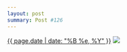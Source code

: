 ```yaml
---
layout: post
summary: Post #126
---
```


<p>
  <time><a href="/126">{{ page.date | date: "%B %e, %Y" }}</a></time>
  <a href="/126"><img src="{{ site.assets_url }}/126-640.jpg" srcset="{{ site.assets_url }}/126-1280.jpg 1280w, {{ site.assets_url }}/126-960.jpg 960w, {{ site.assets_url }}/126-640.jpg 640w, {{ site.assets_url }}/126-320.jpg 320w" sizes="(min-width: 700px) 50vw, calc(100vw - 2rem)" /></a>
</p>
